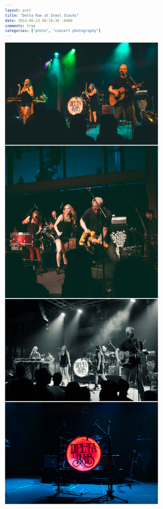 ```yaml
---
layout: post
title: "Delta Rae at Steel Stacks"
date: 2014-06-23 08:18:38 -0400
comments: true
categories: ["photo", "concert photography"]
---
```


![1](/static/images/posts/2014-06-23-delta/DSCF4785.jpg)
![2](/static/images/posts/2014-06-23-delta/DSCF4772.jpg)
![3](/static/images/posts/2014-06-23-delta/DSCF4779.jpg)
![4](/static/images/posts/2014-06-23-delta/DSCF4791.jpg)

